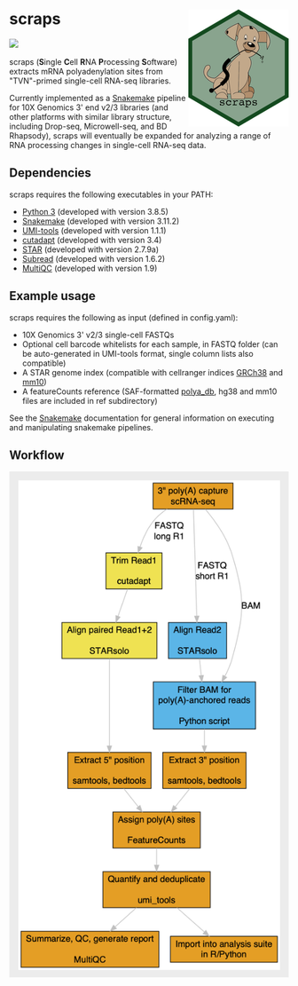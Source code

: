 # scraps <img src="man/figures/logo.png" align="right">

<!-- badges: start -->

![](https://img.shields.io/badge/dynamic/json.svg?label=Downloads&url=https://raw.githubusercontent.com/raysinensis/clone_counts_public/main/scraps.json&query=downloads&colorB=brightgreen)
<!-- badges: end -->

scraps (**S**ingle **C**ell **R**NA **P**rocessing **S**oftware) extracts
mRNA polyadenylation sites from "TVN"-primed single-cell RNA-seq libraries.

Currently implemented as a <a href="https://snakemake.readthedocs.io/en/stable/">Snakemake</a> pipeline for 
10X Genomics 3' end v2/3 libraries (and other platforms with similar library structure, including Drop-seq, 
Microwell-seq, and BD Rhapsody), scraps will eventually be expanded for analyzing a range of RNA processing 
changes in single-cell RNA-seq data.

## Dependencies

scraps requires the following executables in your PATH:

  - <a href="https://www.python.org">Python 3</a> (developed with version 3.8.5)
  - <a href="https://bitbucket.org/snakemake/snakemake/src/master/">Snakemake</a> (developed with version 3.11.2)
  - <a href="https://github.com/CGATOxford/UMI-tools">UMI-tools</a> (developed with version 1.1.1)
  - <a href="https://cutadapt.readthedocs.io">cutadapt</a> (developed with version 3.4)
  - <a href="https://github.com/alexdobin/STAR">STAR</a> (developed with version 2.7.9a)
  - <a href="http://subread.sourceforge.net">Subread</a> (developed with version 1.6.2)
  - <a href="https://multiqc.info">MultiQC</a> (developed with version 1.9)

## Example usage

scraps requires the following as input (defined in config.yaml):

  - 10X Genomics 3' v2/3 single-cell FASTQs 
  - Optional cell barcode whitelists for each sample, in FASTQ folder  (can be auto-generated in UMI-tools format, single column lists also compatible)
  - A STAR genome index (compatible with cellranger indices <a href="https://cf.10xgenomics.com/supp/cell-exp/refdata-gex-GRCh38-2020-A.tar.gz">GRCh38</a> and <a href="https://cf.10xgenomics.com/supp/cell-exp/refdata-gex-mm10-2020-A.tar.gz">mm10</a>)
  - A featureCounts reference (SAF-formatted <a href="http://exon.umdnj.edu/polya_db/">polya_db</a>, hg38 and mm10 files are included in ref subdirectory)

See the <a href="https://snakemake.readthedocs.io/en/stable/">Snakemake</a> documentation
for general information on executing and manipulating snakemake pipelines.

## Workflow
![workflow](inst/flow.png)
